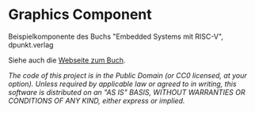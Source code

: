 Graphics Component
==================

Beispielkomponente des Buchs "Embedded Systems mit RISC-V", dpunkt.verlag

Siehe auch die [Webseite zum Buch](https://ritschel.at/buch-embedded-systems-auf-den-punkt-gebracht/).

*The code of this project is in the Public Domain (or CC0 licensed, at your option).
Unless required by applicable law or agreed to in writing, this
software is distributed on an "AS IS" BASIS, WITHOUT WARRANTIES OR
CONDITIONS OF ANY KIND, either express or implied.*
